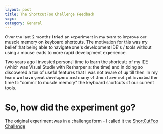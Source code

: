 ```yaml
---
layout: post
title: The ShortcutFoo Challenge Feedback 
tags: 
category: General
---
```


Over the last 2 months I tried an experiment in my team to improve our muscle memory on keyboard shortcuts. The motivation for this was my belief that being able to navigate one's development IDE's / tools without using a mouse leads to more rapid development experience. 

Two years ago I invested personal time to learn the shortcuts of my IDE (which was Visual Studio with Resharper at the time) and in doing so discovered a ton of useful features that I was not aware of up till then. In my team we have great developers and many of them have not yet invested the time to "commit to muscle memory" the keyboard shortcuts of our current tools.

# So, how did the experiment go?

The original experiment was in a challenge form - I called it the [ShortCutFoo Challenge](http://blog.markpearl.co.za/ShortcutFoo-Challenge)

